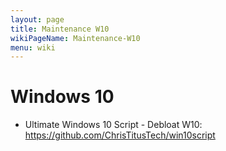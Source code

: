 ```yaml
---
layout: page
title: Maintenance W10
wikiPageName: Maintenance-W10
menu: wiki
---
```


# Windows 10

* Ultimate Windows 10 Script - Debloat W10: https://github.com/ChrisTitusTech/win10script
